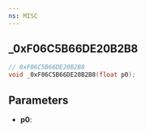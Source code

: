 ```yaml
---
ns: MISC
---
```

## _0xF06C5B66DE20B2B8

```c
// 0xF06C5B66DE20B2B8
void _0xF06C5B66DE20B2B8(float p0);
```

## Parameters
* **p0**:
